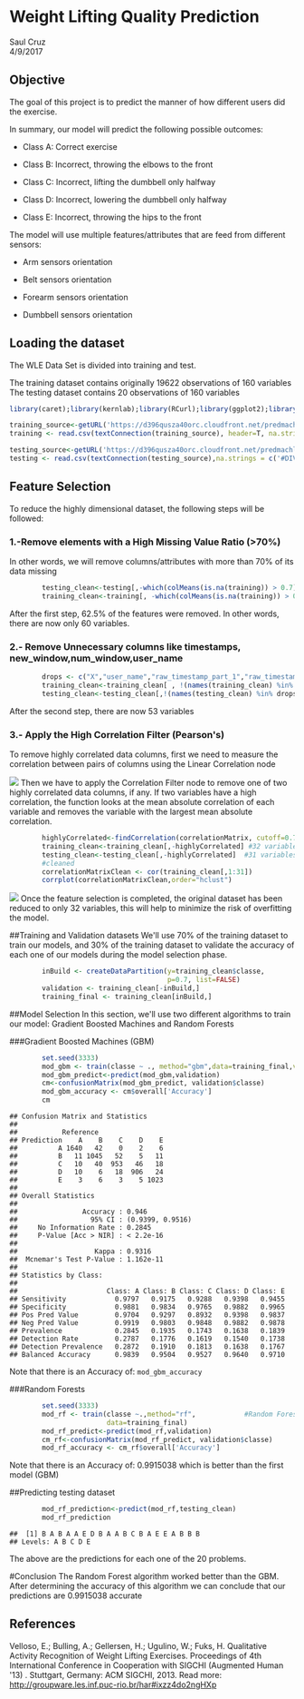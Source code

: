 # Weight Lifting Quality Prediction
Saul Cruz  
4/9/2017  



## Objective

The goal of this project is to predict the manner of how different users did the exercise. 

In summary, our model will predict the following possible outcomes:


* Class A: Correct exercise

* Class B: Incorrect, throwing the elbows to the front 

* Class C: Incorrect, lifting the dumbbell only halfway 

* Class D: Incorrect, lowering the dumbbell only halfway

* Class E: Incorrect, throwing the hips to the front 

The model will use multiple features/attributes that are feed from different sensors:

* Arm sensors orientation

* Belt sensors orientation

* Forearm sensors orientation

* Dumbbell sensors orientation

## Loading the dataset

The WLE Data Set is divided into training and test.

The training dataset contains originally 19622 observations of 160 variables
The testing dataset contains 20 observations of 160 variables


```r
library(caret);library(kernlab);library(RCurl);library(ggplot2);library(corrplot);library(randomForest)

training_source<-getURL('https://d396qusza40orc.cloudfront.net/predmachlearn/pml-training.csv',ssl.verifyhost=FALSE,ssl.verifypeer=FALSE)
training <- read.csv(textConnection(training_source), header=T, na.strings = c('#DIV/0', '', 'NA') ,stringsAsFactors = F)

testing_source<-getURL('https://d396qusza40orc.cloudfront.net/predmachlearn/pml-testing.csv',ssl.verifyhost=FALSE,ssl.verifypeer=FALSE)
testing <- read.csv(textConnection(testing_source),na.strings = c('#DIV/0', '', 'NA') , stringsAsFactors=F,header=T)
```

## Feature Selection

To reduce the highly dimensional dataset, the following steps will be followed:

### 1.-Remove elements with a High Missing Value Ratio (>70%)

In other words, we will remove columns/attributes with more than 70% of its data missing

```r
        testing_clean<-testing[,-which(colMeans(is.na(training)) > 0.7)]
        training_clean<-training[, -which(colMeans(is.na(training)) > 0.7)]
```

After the first step, 62.5% of the features were removed. In other words, there are now only 60 variables.

### 2.- Remove Unnecessary columns like timestamps, new_window,num_window,user_name

```r
        drops <- c("X","user_name","raw_timestamp_part_1","raw_timestamp_part_2","cvtd_timestamp","new_window","num_window","problem_id")
        training_clean<-training_clean[ , !(names(training_clean) %in% drops)] #53 variables remaining 
        testing_clean<-testing_clean[,!(names(testing_clean) %in% drops)] #52 variables remaining
```
After the second step, there are now 53 variables

### 3.- Apply the High Correlation Filter (Pearson's)
To remove highly correlated data columns, first we need to measure the correlation between pairs of columns using the Linear Correlation node

![](index_files/figure-html/featureselection_3-1.png)<!-- -->
Then we have to apply the Correlation Filter node to remove one of two highly correlated data columns, if any. If two variables have a high correlation, the function looks at the mean absolute correlation of each variable and removes the variable with the largest mean absolute correlation.


```r
        highlyCorrelated<-findCorrelation(correlationMatrix, cutoff=0.75)
        training_clean<-training_clean[,-highlyCorrelated] #32 variables remaining, including the output
        testing_clean<-testing_clean[,-highlyCorrelated]  #31 variables remaining
        #cleaned
        correlationMatrixClean <- cor(training_clean[,1:31])
        corrplot(correlationMatrixClean,order="hclust")
```

![](index_files/figure-html/featureselection_4-1.png)<!-- -->
Once the feature selection is completed, the original dataset has been reduced to only 32 variables, this will help to minimize the risk of overfitting the model.

##Training and Validation datasets
We'll use 70% of the training dataset to train our models,  and 30% of the training dataset to validate the accuracy of each one of our models during the model selection phase.


```r
        inBuild <- createDataPartition(y=training_clean$classe,
                                       p=0.7, list=FALSE)
        validation <- training_clean[-inBuild,]
        training_final <- training_clean[inBuild,]
```

##Model Selection
In this section, we'll use two different algorithms to train our model: Gradient Boosted Machines  and Random Forests

###Gradient Boosted Machines (GBM)


```r
        set.seed(3333)
        mod_gbm <- train(classe ~ ., method="gbm",data=training_final,verbose=FALSE) 
        mod_gbm_predict<-predict(mod_gbm,validation)
        cm<-confusionMatrix(mod_gbm_predict, validation$classe) 
        mod_gbm_accuracy <- cm$overall['Accuracy']
        cm
```

```
## Confusion Matrix and Statistics
## 
##           Reference
## Prediction    A    B    C    D    E
##          A 1640   42    0    2    6
##          B   11 1045   52    5   11
##          C   10   40  953   46   18
##          D   10    6   18  906   24
##          E    3    6    3    5 1023
## 
## Overall Statistics
##                                           
##                Accuracy : 0.946           
##                  95% CI : (0.9399, 0.9516)
##     No Information Rate : 0.2845          
##     P-Value [Acc > NIR] : < 2.2e-16       
##                                           
##                   Kappa : 0.9316          
##  Mcnemar's Test P-Value : 1.162e-11       
## 
## Statistics by Class:
## 
##                      Class: A Class: B Class: C Class: D Class: E
## Sensitivity            0.9797   0.9175   0.9288   0.9398   0.9455
## Specificity            0.9881   0.9834   0.9765   0.9882   0.9965
## Pos Pred Value         0.9704   0.9297   0.8932   0.9398   0.9837
## Neg Pred Value         0.9919   0.9803   0.9848   0.9882   0.9878
## Prevalence             0.2845   0.1935   0.1743   0.1638   0.1839
## Detection Rate         0.2787   0.1776   0.1619   0.1540   0.1738
## Detection Prevalence   0.2872   0.1910   0.1813   0.1638   0.1767
## Balanced Accuracy      0.9839   0.9504   0.9527   0.9640   0.9710
```

Note that there is an Accuracy of: `mod_gbm_accuracy` 

###Random Forests

```r
        set.seed(3333)
        mod_rf <- train(classe ~.,method="rf",            #Random Forest in the training data
                        data=training_final)
        mod_rf_predict<-predict(mod_rf,validation)
        cm_rf<-confusionMatrix(mod_rf_predict, validation$classe)
        mod_rf_accuracy <- cm_rf$overall['Accuracy']
```

Note that there is an Accuracy of: 0.9915038 which is better than the first model (GBM)

##Predicting testing dataset

```r
        mod_rf_prediction<-predict(mod_rf,testing_clean)
        mod_rf_prediction
```

```
##  [1] B A B A A E D B A A B C B A E E A B B B
## Levels: A B C D E
```
The above are the predictions for each one of the 20 problems.

#Conclusion
The Random Forest algorithm worked better than the GBM. After determining the accuracy of this algorithm we can conclude that our predictions are 0.9915038 accurate

## References

Velloso, E.; Bulling, A.; Gellersen, H.; Ugulino, W.; Fuks, H. Qualitative Activity Recognition of Weight Lifting Exercises. Proceedings of 4th International Conference in Cooperation with SIGCHI (Augmented Human '13) . Stuttgart, Germany: ACM SIGCHI, 2013.
Read more: http://groupware.les.inf.puc-rio.br/har#ixzz4do2ngHXp
